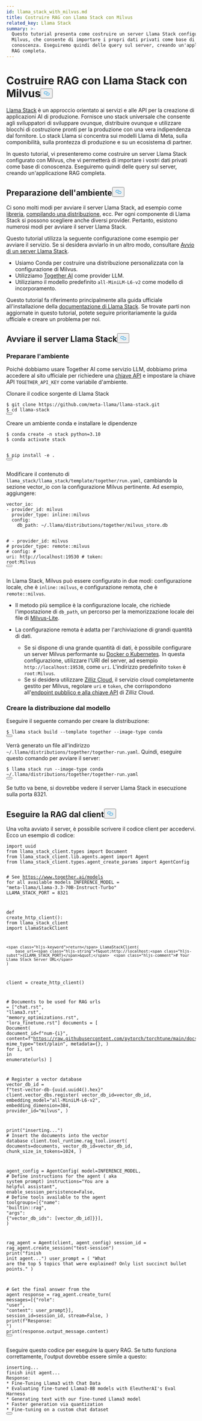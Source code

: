 ```yaml
---
id: llama_stack_with_milvus.md
title: Costruire RAG con Llama Stack con Milvus
related_key: Llama Stack
summary: >-
  Questo tutorial presenta come costruire un server Llama Stack configurato con
  Milvus, che consente di importare i propri dati privati come base di
  conoscenza. Eseguiremo quindi delle query sul server, creando un'applicazione
  RAG completa.
---
```

<h1 id="Build-RAG-with-Llama-Stack-with-Milvus" class="common-anchor-header">Costruire RAG con Llama Stack con Milvus<button data-href="#Build-RAG-with-Llama-Stack-with-Milvus" class="anchor-icon" translate="no">
      <svg translate="no"
        aria-hidden="true"
        focusable="false"
        height="20"
        version="1.1"
        viewBox="0 0 16 16"
        width="16"
      >
        <path
          fill="#0092E4"
          fill-rule="evenodd"
          d="M4 9h1v1H4c-1.5 0-3-1.69-3-3.5S2.55 3 4 3h4c1.45 0 3 1.69 3 3.5 0 1.41-.91 2.72-2 3.25V8.59c.58-.45 1-1.27 1-2.09C10 5.22 8.98 4 8 4H4c-.98 0-2 1.22-2 2.5S3 9 4 9zm9-3h-1v1h1c1 0 2 1.22 2 2.5S13.98 12 13 12H9c-.98 0-2-1.22-2-2.5 0-.83.42-1.64 1-2.09V6.25c-1.09.53-2 1.84-2 3.25C6 11.31 7.55 13 9 13h4c1.45 0 3-1.69 3-3.5S14.5 6 13 6z"
        ></path>
      </svg>
    </button></h1><p><a href="https://github.com/meta-llama/llama-stack/tree/main">Llama Stack</a> è un approccio orientato ai servizi e alle API per la creazione di applicazioni AI di produzione. Fornisce uno stack universale che consente agli sviluppatori di sviluppare ovunque, distribuire ovunque e utilizzare blocchi di costruzione pronti per la produzione con una vera indipendenza dal fornitore. Lo stack Llama si concentra sui modelli Llama di Meta, sulla componibilità, sulla prontezza di produzione e su un ecosistema di partner.</p>
<p>In questo tutorial, vi presenteremo come costruire un server Llama Stack configurato con Milvus, che vi permetterà di importare i vostri dati privati come base di conoscenza. Eseguiremo quindi delle query sul server, creando un'applicazione RAG completa.</p>
<h2 id="Preparing-the-Environment" class="common-anchor-header">Preparazione dell'ambiente<button data-href="#Preparing-the-Environment" class="anchor-icon" translate="no">
      <svg translate="no"
        aria-hidden="true"
        focusable="false"
        height="20"
        version="1.1"
        viewBox="0 0 16 16"
        width="16"
      >
        <path
          fill="#0092E4"
          fill-rule="evenodd"
          d="M4 9h1v1H4c-1.5 0-3-1.69-3-3.5S2.55 3 4 3h4c1.45 0 3 1.69 3 3.5 0 1.41-.91 2.72-2 3.25V8.59c.58-.45 1-1.27 1-2.09C10 5.22 8.98 4 8 4H4c-.98 0-2 1.22-2 2.5S3 9 4 9zm9-3h-1v1h1c1 0 2 1.22 2 2.5S13.98 12 13 12H9c-.98 0-2-1.22-2-2.5 0-.83.42-1.64 1-2.09V6.25c-1.09.53-2 1.84-2 3.25C6 11.31 7.55 13 9 13h4c1.45 0 3-1.69 3-3.5S14.5 6 13 6z"
        ></path>
      </svg>
    </button></h2><p>Ci sono molti modi per avviare il server Llama Stack, ad esempio come <a href="https://llama-stack.readthedocs.io/en/latest/distributions/importing_as_library.html">libreria</a>, <a href="https://llama-stack.readthedocs.io/en/latest/distributions/building_distro.html">compilando una distribuzione</a>, ecc. Per ogni componente di Llama Stack si possono scegliere anche diversi provider. Pertanto, esistono numerosi modi per avviare il server Llama Stack.</p>
<p>Questo tutorial utilizza la seguente configurazione come esempio per avviare il servizio. Se si desidera avviarlo in un altro modo, consultare <a href="https://llama-stack.readthedocs.io/en/latest/distributions/index.html">Avvio di un server Llama Stack</a>.</p>
<ul>
<li>Usiamo Conda per costruire una distribuzione personalizzata con la configurazione di Milvus.</li>
<li>Utilizziamo <a href="https://llama-stack.readthedocs.io/en/latest/distributions/self_hosted_distro/together.html#via-conda">Together AI</a> come provider LLM.</li>
<li>Utilizziamo il modello predefinito <code translate="no">all-MiniLM-L6-v2</code> come modello di incorporamento.</li>
</ul>
<div class="alert note">
<p>Questo tutorial fa riferimento principalmente alla guida ufficiale all'installazione della <a href="https://llama-stack.readthedocs.io/en/latest/index.html">documentazione di Llama Stack</a>. Se trovate parti non aggiornate in questo tutorial, potete seguire prioritariamente la guida ufficiale e creare un problema per noi.</p>
</div>
<h2 id="Start-Llama-Stack-Server" class="common-anchor-header">Avviare il server Llama Stack<button data-href="#Start-Llama-Stack-Server" class="anchor-icon" translate="no">
      <svg translate="no"
        aria-hidden="true"
        focusable="false"
        height="20"
        version="1.1"
        viewBox="0 0 16 16"
        width="16"
      >
        <path
          fill="#0092E4"
          fill-rule="evenodd"
          d="M4 9h1v1H4c-1.5 0-3-1.69-3-3.5S2.55 3 4 3h4c1.45 0 3 1.69 3 3.5 0 1.41-.91 2.72-2 3.25V8.59c.58-.45 1-1.27 1-2.09C10 5.22 8.98 4 8 4H4c-.98 0-2 1.22-2 2.5S3 9 4 9zm9-3h-1v1h1c1 0 2 1.22 2 2.5S13.98 12 13 12H9c-.98 0-2-1.22-2-2.5 0-.83.42-1.64 1-2.09V6.25c-1.09.53-2 1.84-2 3.25C6 11.31 7.55 13 9 13h4c1.45 0 3-1.69 3-3.5S14.5 6 13 6z"
        ></path>
      </svg>
    </button></h2><h3 id="Prepare-the-Environment" class="common-anchor-header">Preparare l'ambiente</h3><p>Poiché dobbiamo usare Together AI come servizio LLM, dobbiamo prima accedere al sito ufficiale per richiedere una <a href="https://api.together.xyz/settings/api-keys">chiave API</a> e impostare la chiave API <code translate="no">TOGETHER_API_KEY</code> come variabile d'ambiente.</p>
<p>Clonare il codice sorgente di Llama Stack</p>
<pre><code translate="no" class="language-bash">$ git <span class="hljs-built_in">clone</span> https://github.com/meta-llama/llama-stack.git
$ <span class="hljs-built_in">cd</span> llama-stack
<button class="copy-code-btn"></button></code></pre>
<p>Creare un ambiente conda e installare le dipendenze</p>
<pre><code translate="no" class="language-bash">$ conda create -n stack python=3.10
$ conda activate stack

$ pip install -e .
<button class="copy-code-btn"></button></code></pre>
<p>Modificare il contenuto di <code translate="no">llama_stack/llama_stack/template/together/run.yaml</code>, cambiando la sezione vector_io con la configurazione Milvus pertinente. Ad esempio, aggiungere:</p>
<pre><code translate="no" class="language-yaml">vector_io:
- provider_id: milvus
  provider_type: inline::milvus
  config:
    db_path: ~/.llama/distributions/together/milvus_store.db

<span class="hljs-comment">#  - provider_id: milvus</span>
<span class="hljs-comment">#    provider_type: remote::milvus</span>
<span class="hljs-comment">#    config:</span>
<span class="hljs-comment">#      uri: http://localhost:19530</span>
<span class="hljs-comment">#      token: root:Milvus</span>
<button class="copy-code-btn"></button></code></pre>
<p>In Llama Stack, Milvus può essere configurato in due modi: configurazione locale, che è <code translate="no">inline::milvus</code>, e configurazione remota, che è <code translate="no">remote::milvus</code>.</p>
<ul>
<li><p>Il metodo più semplice è la configurazione locale, che richiede l'impostazione di <code translate="no">db_path</code>, un percorso per la memorizzazione locale dei file di <a href="https://milvus.io/docs/quickstart.md">Milvus-Lite</a>.</p></li>
<li><p>La configurazione remota è adatta per l'archiviazione di grandi quantità di dati.</p>
<ul>
<li>Se si dispone di una grande quantità di dati, è possibile configurare un server Milvus performante su <a href="https://milvus.io/docs/quickstart.md">Docker o Kubernetes</a>. In questa configurazione, utilizzare l'URI del server, ad esempio <code translate="no">http://localhost:19530</code>, come <code translate="no">uri</code>. L'indirizzo predefinito <code translate="no">token</code> è <code translate="no">root:Milvus</code>.</li>
<li>Se si desidera utilizzare <a href="https://zilliz.com/cloud">Zilliz Cloud</a>, il servizio cloud completamente gestito per Milvus, regolare <code translate="no">uri</code> e <code translate="no">token</code>, che corrispondono all'<a href="https://docs.zilliz.com/docs/on-zilliz-cloud-console#free-cluster-details">endpoint pubblico e alla chiave API</a> di Zilliz Cloud.</li>
</ul></li>
</ul>
<h3 id="Build-distribution-from-the-template" class="common-anchor-header">Creare la distribuzione dal modello</h3><p>Eseguire il seguente comando per creare la distribuzione:</p>
<pre><code translate="no" class="language-bash">$ llama stack build --template together --image-<span class="hljs-built_in">type</span> conda
<button class="copy-code-btn"></button></code></pre>
<p>Verrà generato un file all'indirizzo <code translate="no">~/.llama/distributions/together/together-run.yaml</code>. Quindi, eseguire questo comando per avviare il server:</p>
<pre><code translate="no" class="language-bash">$ llama stack run --image-type conda ~<span class="hljs-regexp">/.llama/</span>distributions/together/together-run.<span class="hljs-property">yaml</span>
<button class="copy-code-btn"></button></code></pre>
<p>Se tutto va bene, si dovrebbe vedere il server Llama Stack in esecuzione sulla porta 8321.</p>
<h2 id="Perform-RAG-from-client" class="common-anchor-header">Eseguire la RAG dal client<button data-href="#Perform-RAG-from-client" class="anchor-icon" translate="no">
      <svg translate="no"
        aria-hidden="true"
        focusable="false"
        height="20"
        version="1.1"
        viewBox="0 0 16 16"
        width="16"
      >
        <path
          fill="#0092E4"
          fill-rule="evenodd"
          d="M4 9h1v1H4c-1.5 0-3-1.69-3-3.5S2.55 3 4 3h4c1.45 0 3 1.69 3 3.5 0 1.41-.91 2.72-2 3.25V8.59c.58-.45 1-1.27 1-2.09C10 5.22 8.98 4 8 4H4c-.98 0-2 1.22-2 2.5S3 9 4 9zm9-3h-1v1h1c1 0 2 1.22 2 2.5S13.98 12 13 12H9c-.98 0-2-1.22-2-2.5 0-.83.42-1.64 1-2.09V6.25c-1.09.53-2 1.84-2 3.25C6 11.31 7.55 13 9 13h4c1.45 0 3-1.69 3-3.5S14.5 6 13 6z"
        ></path>
      </svg>
    </button></h2><p>Una volta avviato il server, è possibile scrivere il codice client per accedervi. Ecco un esempio di codice:</p>
<pre><code translate="no" class="language-python"><span class="hljs-keyword">import</span> uuid
<span class="hljs-keyword">from</span> llama_stack_client.types <span class="hljs-keyword">import</span> Document
<span class="hljs-keyword">from</span> llama_stack_client.lib.agents.agent <span class="hljs-keyword">import</span> Agent
<span class="hljs-keyword">from</span> llama_stack_client.types.agent_create_params <span class="hljs-keyword">import</span> AgentConfig

<span class="hljs-comment"># See https://www.together.ai/models for all available models</span>
INFERENCE_MODEL = <span class="hljs-string">&quot;meta-llama/Llama-3.3-70B-Instruct-Turbo&quot;</span>
LLAMA_STACK_PORT = <span class="hljs-number">8321</span>


<span class="hljs-keyword">def</span> <span class="hljs-title function_">create_http_client</span>():
    <span class="hljs-keyword">from</span> llama_stack_client <span class="hljs-keyword">import</span> LlamaStackClient

    <span class="hljs-keyword">return</span> LlamaStackClient(
        base_url=<span class="hljs-string">f&quot;http://localhost:<span class="hljs-subst">{LLAMA_STACK_PORT}</span>&quot;</span>  <span class="hljs-comment"># Your Llama Stack Server URL</span>
    )


client = create_http_client()

<span class="hljs-comment"># Documents to be used for RAG</span>
urls = [<span class="hljs-string">&quot;chat.rst&quot;</span>, <span class="hljs-string">&quot;llama3.rst&quot;</span>, <span class="hljs-string">&quot;memory_optimizations.rst&quot;</span>, <span class="hljs-string">&quot;lora_finetune.rst&quot;</span>]
documents = [
    Document(
        document_id=<span class="hljs-string">f&quot;num-<span class="hljs-subst">{i}</span>&quot;</span>,
        content=<span class="hljs-string">f&quot;https://raw.githubusercontent.com/pytorch/torchtune/main/docs/source/tutorials/<span class="hljs-subst">{url}</span>&quot;</span>,
        mime_type=<span class="hljs-string">&quot;text/plain&quot;</span>,
        metadata={},
    )
    <span class="hljs-keyword">for</span> i, url <span class="hljs-keyword">in</span> <span class="hljs-built_in">enumerate</span>(urls)
]

<span class="hljs-comment"># Register a vector database</span>
vector_db_id = <span class="hljs-string">f&quot;test-vector-db-<span class="hljs-subst">{uuid.uuid4().<span class="hljs-built_in">hex</span>}</span>&quot;</span>
client.vector_dbs.register(
    vector_db_id=vector_db_id,
    embedding_model=<span class="hljs-string">&quot;all-MiniLM-L6-v2&quot;</span>,
    embedding_dimension=<span class="hljs-number">384</span>,
    provider_id=<span class="hljs-string">&quot;milvus&quot;</span>,
)

<span class="hljs-built_in">print</span>(<span class="hljs-string">&quot;inserting...&quot;</span>)
<span class="hljs-comment"># Insert the documents into the vector database</span>
client.tool_runtime.rag_tool.insert(
    documents=documents, vector_db_id=vector_db_id, chunk_size_in_tokens=<span class="hljs-number">1024</span>,
)

agent_config = AgentConfig(
    model=INFERENCE_MODEL,
    <span class="hljs-comment"># Define instructions for the agent ( aka system prompt)</span>
    instructions=<span class="hljs-string">&quot;You are a helpful assistant&quot;</span>,
    enable_session_persistence=<span class="hljs-literal">False</span>,
    <span class="hljs-comment"># Define tools available to the agent</span>
    toolgroups=[{<span class="hljs-string">&quot;name&quot;</span>: <span class="hljs-string">&quot;builtin::rag&quot;</span>, <span class="hljs-string">&quot;args&quot;</span>: {<span class="hljs-string">&quot;vector_db_ids&quot;</span>: [vector_db_id]}}],
)

rag_agent = Agent(client, agent_config)
session_id = rag_agent.create_session(<span class="hljs-string">&quot;test-session&quot;</span>)
<span class="hljs-built_in">print</span>(<span class="hljs-string">&quot;finish init agent...&quot;</span>)
user_prompt = (
    <span class="hljs-string">&quot;What are the top 5 topics that were explained? Only list succinct bullet points.&quot;</span>
)

<span class="hljs-comment"># Get the final answer from the agent</span>
response = rag_agent.create_turn(
    messages=[{<span class="hljs-string">&quot;role&quot;</span>: <span class="hljs-string">&quot;user&quot;</span>, <span class="hljs-string">&quot;content&quot;</span>: user_prompt}],
    session_id=session_id,
    stream=<span class="hljs-literal">False</span>,
)
<span class="hljs-built_in">print</span>(<span class="hljs-string">f&quot;Response: &quot;</span>)
<span class="hljs-built_in">print</span>(response.output_message.content)
<button class="copy-code-btn"></button></code></pre>
<p>Eseguire questo codice per eseguire la query RAG. Se tutto funziona correttamente, l'output dovrebbe essere simile a questo:</p>
<pre><code translate="no" class="language-log">inserting...
finish init agent...
Response: 
* Fine-Tuning Llama3 with Chat Data
* Evaluating fine-tuned Llama3-8B models with EleutherAI&#x27;s Eval Harness
* Generating text with our fine-tuned Llama3 model
* Faster generation via quantization
* Fine-tuning on a custom chat dataset
<button class="copy-code-btn"></button></code></pre>
